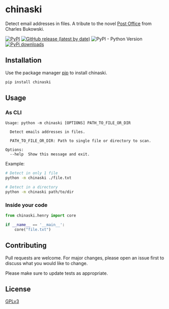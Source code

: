# chinaski

Detect email addresses in files.
A tribute to the novel [Post Office](https://en.wikipedia.org/wiki/Post_Office_(novel)) from Charles Bukowski.

[![PyPI](https://img.shields.io/pypi/v/chinaski)](https://pypi.org/project/chinaski/)
[![GitHub release (latest by date)](https://img.shields.io/github/v/release/w0rmr1d3r/chinaski)](https://github.com/w0rmr1d3r/chinaski/releases)
![PyPI - Python Version](https://img.shields.io/pypi/pyversions/chinaski)
[![PyPi downloads](https://img.shields.io/pypi/dm/chinaski?label=PyPi%20downloads)](https://pypistats.org/packages/chinaski)

## Installation

Use the package manager [pip](https://pip.pypa.io/en/stable/) to install chinaski.

```bash
pip install chinaski
```

## Usage

### As CLI

```text
Usage: python -m chinaski [OPTIONS] PATH_TO_FILE_OR_DIR

  Detect emails addresses in files.

  PATH_TO_FILE_OR_DIR: Path to single file or directory to scan.

Options:
  --help  Show this message and exit.
```

Example:

```bash
# Detect in only 1 file
python -m chinaski ./file.txt

# Detect in a directory
python -m chinaski path/to/dir
```

### Inside your code

```python
from chinaski.henry import core

if __name__ == '__main__':
    core("file.txt")
```

## Contributing

Pull requests are welcome. For major changes, please open an issue first
to discuss what you would like to change.

Please make sure to update tests as appropriate.

## License

[GPLv3](LICENSE)
